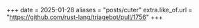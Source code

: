 +++
date = 2025-01-28
aliases = "posts/cuter"
extra.like_of.url = "https://github.com/rust-lang/triagebot/pull/1756"
+++
